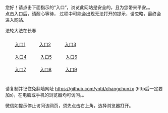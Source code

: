 您好！请点击下面指示的“入口”，浏览此网站是安全的，且为您带来平安。。 <br/>
点击入口后，请耐心等待， 过程中可能会出现无法打开的提示，请忽略，最终会进入网站. </br>

法轮大法在长春<br/>
<div style="padding:10px"><a style="margin:20px" target="_blank" href="https://d11dnke33v1zu4.cloudfront.net/2Qpsp?fgxcmat" id="ccLink1" rel="nofollow">入口1</a> <a target="_blank" style="margin:20px" href="https://d3kmt8qmsz6cc5.cloudfront.net/2Qpsp?lqzhnglp" id="ccLink2" rel="nofollow">入口2</a> <a style="margin:20px" target="_blank" href="https://d3k83vk81jfbyp.cloudfront.net/2Qpsp?dlhquy" id="ccLink3" rel="nofollow">入口3</a></div>

<div style="padding:10px" ><a style="margin:20px" target="_blank" href="https://d11dnke33v1zu4.cloudfront.net/2Qpsp?fgxcmat" id="ccLink4" rel="nofollow">入口4</a> <a style="margin:20px" href="https://d3kmt8qmsz6cc5.cloudfront.net/2Qpsp?lqzhnglp" target="_blank" id="ccLink5" rel="nofollow">入口5</a> <a style="margin:20px" href="https://d3k83vk81jfbyp.cloudfront.net/2Qpsp?dlhquy" target="_blank" id="ccLink6" rel="nofollow">入口6</a></div>

<div style="padding:10px"><a style="margin:20px" target="_blank" href="https://d11dnke33v1zu4.cloudfront.net/2Qpsp?fgxcmat" id="ccLink7" rel="nofollow">入口7</a> <a style="margin:20px" href="https://d3kmt8qmsz6cc5.cloudfront.net/2Qpsp?lqzhnglp" target="_blank" id="ccLink8" rel="nofollow">入口8</a> <a style="margin:20px" target="_blank" href="https://d3k83vk81jfbyp.cloudfront.net/2Qpsp?dlhquy" id="ccLink9" rel="nofollow">入口9</a></div>

<br/>



请复制并记住免翻墙网址 https://github.com/yntd/changchunzx (http后一定要加s)，在电脑或手机的浏览器均可访问。。<br/>

微信如提示停止访问该网页，须先点击右上角，选择浏览器打开。
